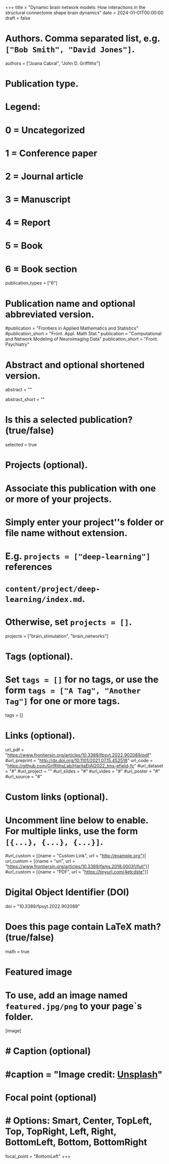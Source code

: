 +++
title = "Dynamic brain network models: How interactions in the structural connectome shape brain dynamics"
date = 2024-01-01T00:00:00
draft = false

# Authors. Comma separated list, e.g. `["Bob Smith", "David Jones"]`.
authors = ["Joana Cabral", "John D. Griffiths"]


# Publication type.
# Legend:
# 0 = Uncategorized
# 1 = Conference paper
# 2 = Journal article
# 3 = Manuscript
# 4 = Report
# 5 = Book
# 6 = Book section
publication_types = ["6"]

# Publication name and optional abbreviated version.
#publication = "Frontiers in Applied Mathematics and Statistics"
#publication_short = "Front. Appl. Math Stat."
publication = "Computational and Network Modeling of Neuroimaging Data"
publication_short = "Front. Psychiatry"

# Abstract and optional shortened version.
abstract = ""

abstract_short = ""

# Is this a selected publication? (true/false)
selected = true

# Projects (optional).
#   Associate this publication with one or more of your projects.
#   Simply enter your project''s folder or file name without extension.
#   E.g. `projects = ["deep-learning"]` references 
#   `content/project/deep-learning/index.md`.
#   Otherwise, set `projects = []`.
projects = ["brain_stimulation", "brain_networks"]

# Tags (optional).
#   Set `tags = []` for no tags, or use the form `tags = ["A Tag", "Another Tag"]` for one or more tags.
tags = []

# Links (optional).
url_pdf = "https://www.frontiersin.org/articles/10.3389/fpsyt.2022.902089/pdf"
#url_preprint = "http://dx.doi.org/10.1101/2021.07.15.452518"
url_code = "https://github.com/GriffithsLab/HaritaEtAl2022_tms-efield-fc"
#url_dataset = "#"
#url_project = ""
#url_slides = "#"
#url_video = "#"
#url_poster = "#"
#url_source = "#"



# Custom links (optional).
#   Uncomment line below to enable. For multiple links, use the form `[{...}, {...}, {...}]`.
#url_custom = [{name = "Custom Link", url = "http://example.org"}]
url_custom = [{name = "url", url = "https://www.frontiersin.org/articles/10.3389/fams.2018.00031/full"}]
#url_custom = [{name = "PDF", url = "https://tinyurl.com/4etcdste"}]

# Digital Object Identifier (DOI)
doi = "10.3389/fpsyt.2022.902089"

# Does this page contain LaTeX math? (true/false)
math = true

# Featured image
# To use, add an image named `featured.jpg/png` to your page`s folder. 
[image]
#  # Caption (optional)
#  #caption = "Image credit: [**Unsplash**](https://unsplash.com/photos/pLCdAaMFLTE)"
#  Focal point (optional)
#  # Options: Smart, Center, TopLeft, Top, TopRight, Left, Right, BottomLeft, Bottom, BottomRight
  focal_point = "BottomLeft"
+++

